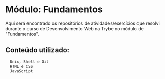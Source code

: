 # Módulo: Fundamentos

Aqui será encontrado os repositórios de atividades/exercícios que resolvi durante o curso de Desenvolvimento Web na Trybe no módulo de "Fundamentos".


## Conteúdo utilizado:


```bash
  Unix, Shell e Git
  HTML e CSS
  JavaScript
```

